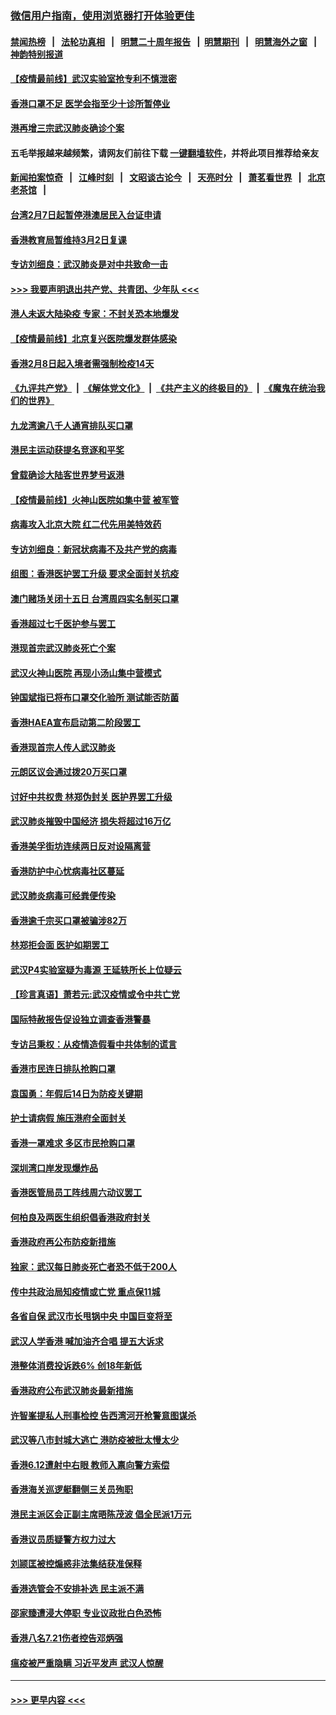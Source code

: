 ### [微信用户指南，使用浏览器打开体验更佳](https://github.com/gfw-breaker/banned-news1/blob/master/indexes/wechat-guide.md?t=0)
#### [禁闻热榜](热点新闻.md?t=0)  &nbsp;&nbsp;|&nbsp;&nbsp; [法轮功真相](https://github.com/gfw-breaker/truth/blob/master/README.md?t=0) &nbsp;&nbsp;|&nbsp;&nbsp; [明慧二十周年报告](https://github.com/gfw-breaker/mh-reports/blob/master/README.md?t=0) &nbsp;&nbsp;|&nbsp;&nbsp;[明慧期刊](https://github.com/gfw-breaker/mh-qikan) &nbsp;&nbsp;|&nbsp;&nbsp; [明慧海外之窗](https://github.com/gfw-breaker/mh-news/blob/master/README.md?t=0) &nbsp;&nbsp;|&nbsp;&nbsp; [神韵特别报道](https://github.com/gfw-breaker/mh-news/blob/master/shenyun.md?t=0)
#### [【疫情最前线】武汉实验室抢专利不慎泄密](../pages/nsc415/n11850310.md?t=02071144) 
#### [香港口罩不足 医学会指至少十诊所暂停业](../pages/nsc415/n11850301.md?t=02071144) 
#### [港再增三宗武汉肺炎确诊个案](../pages/nsc415/n11850328.md?t=02071144) 
#### 五毛举报越来越频繁，请网友们前往下载 [一键翻墙软件](https://github.com/gfw-breaker/ssr-accounts)，并将此项目推荐给亲友
#### [新闻拍案惊奇](https://github.com/gfw-breaker/banned-news1/blob/master/pages/link4.md) &nbsp;&nbsp;|&nbsp;&nbsp; [江峰时刻](https://github.com/gfw-breaker/banned-news1/blob/master/pages/link4.md) &nbsp;&nbsp;|&nbsp;&nbsp; [文昭谈古论今](https://github.com/gfw-breaker/banned-news1/blob/master/pages/link4.md) &nbsp;&nbsp;|&nbsp;&nbsp; [天亮时分](https://github.com/gfw-breaker/banned-news1/blob/master/pages/link4.md) &nbsp;&nbsp;|&nbsp;&nbsp; [萧茗看世界](https://github.com/gfw-breaker/banned-news1/blob/master/pages/link4.md) &nbsp;&nbsp;|&nbsp;&nbsp; [北京老茶馆](https://github.com/gfw-breaker/banned-news1/blob/master/pages/link4.md) &nbsp;&nbsp;|&nbsp;&nbsp; 
#### [台湾2月7日起暂停港澳居民入台证申请](../pages/nsc415/n11850304.md?t=02071144) 
#### [香港教育局暂维持3月2日复课](../pages/nsc415/n11850260.md?t=02071144) 
#### [专访刘细良：武汉肺炎是对中共致命一击](../pages/nsc415/n11849934.md?t=02071144) 
#### [>>> 我要声明退出共产党、共青团、少年队 <<<](https://github.com/begood0513/goodnews/blob/master/quit/letter.md) 
#### [港人未返大陆染疫 专家：不封关恐本地爆发](../pages/nsc415/n11848021.md?t=02071144) 
#### [【疫情最前线】北京复兴医院爆发群体感染](../pages/nsc415/n11847626.md?t=02071144) 
#### [香港2月8日起入境者需强制检疫14天](../pages/nsc415/n11847658.md?t=02071144) 
#### [《九评共产党》](https://github.com/begood0513/9ping.md/blob/master/README.md) &nbsp;|&nbsp; [《解体党文化》](../../../../jtdwh.md/blob/master/README.md)  &nbsp;|&nbsp; [《共产主义的终极目的》](../../../../gczydzjmd.md/blob/master/README.md) &nbsp;|&nbsp; [《魔鬼在统治我们的世界》](../../../../mgztzwmdsj.md/blob/master/README.md) 
#### [九龙湾逾八千人通宵排队买口罩](../pages/nsc415/n11847647.md?t=02071144) 
#### [港民主运动获提名竞逐和平奖](../pages/nsc415/n11847633.md?t=02071144) 
#### [曾载确诊大陆客世界梦号返港](../pages/nsc415/n11847608.md?t=02071144) 
#### [【疫情最前线】火神山医院如集中营 被军管](../pages/nsc415/n11847524.md?t=02071144) 
#### [病毒攻入北京大院 红二代先用美特效药](../pages/nsc415/n11847427.md?t=02071144) 
#### [专访刘细良：新冠状病毒不及共产党的病毒](../pages/nsc415/n11847164.md?t=02071144) 
#### [组图：香港医护罢工升级 要求全面封关抗疫](../pages/nsc415/n11844107.md?t=02071144) 
#### [澳门赌场关闭十五日 台湾周四实名制买口罩](../pages/nsc415/n11845083.md?t=02071144) 
#### [香港超过七千医护参与罢工](../pages/nsc415/n11845051.md?t=02071144) 
#### [港现首宗武汉肺炎死亡个案](../pages/nsc415/n11844998.md?t=02071144) 
#### [武汉火神山医院 再现小汤山集中营模式](../pages/nsc415/n11844763.md?t=02071144) 
#### [钟国斌指已将布口罩交化验所 测试能否防菌](../pages/nsc415/n11842783.md?t=02071144) 
#### [香港HAEA宣布启动第二阶段罢工](../pages/nsc415/n11842723.md?t=02071144) 
#### [香港现首宗人传人武汉肺炎](../pages/nsc415/n11842766.md?t=02071144) 
#### [元朗区议会通过拨20万买口罩](../pages/nsc415/n11842754.md?t=02071144) 
#### [讨好中共权贵 林郑伪封关 医护界罢工升级](../pages/nsc415/n11842359.md?t=02071144) 
#### [武汉肺炎摧毁中国经济 损失将超过16万亿](../pages/nsc415/n11839723.md?t=02071144) 
#### [香港美孚街坊连续两日反对设隔离营](../pages/nsc415/n11839962.md?t=02071144) 
#### [香港防护中心忧病毒社区蔓延](../pages/nsc415/n11839933.md?t=02071144) 
#### [武汉肺炎病毒可经粪便传染](../pages/nsc415/n11839939.md?t=02071144) 
#### [香港逾千宗买口罩被骗涉82万](../pages/nsc415/n11839914.md?t=02071144) 
#### [林郑拒会面 医护如期罢工](../pages/nsc415/n11839892.md?t=02071144) 
#### [武汉P4实验室疑为毒源 王延轶所长上位疑云](../pages/nsc415/n11835543.md?t=02071144) 
#### [【珍言真语】萧若元:武汉疫情或令中共亡党](../pages/nsc415/n11829394.md?t=02071144) 
#### [国际特赦报告促设独立调查香港警暴](../pages/nsc415/n11833845.md?t=02071144) 
#### [专访吕秉权：从疫情造假看中共体制的谎言](../pages/nsc415/n11833813.md?t=02071144) 
#### [香港市民连日排队抢购口罩](../pages/nsc415/n11833794.md?t=02071144) 
#### [袁国勇：年假后14日为防疫关键期](../pages/nsc415/n11831088.md?t=02071144) 
#### [护士请病假 施压港府全面封关](../pages/nsc415/n11831030.md?t=02071144) 
#### [香港一罩难求 多区市民抢购口罩](../pages/nsc415/n11831002.md?t=02071144) 
#### [深圳湾口岸发现爆炸品](../pages/nsc415/n11828802.md?t=02071144) 
#### [香港医管局员工阵线周六动议罢工](../pages/nsc415/n11828762.md?t=02071144) 
#### [何柏良及两医生组织倡香港政府封关](../pages/nsc415/n11828749.md?t=02071144) 
#### [香港政府再公布防疫新措施](../pages/nsc415/n11828716.md?t=02071144) 
#### [独家：武汉每日肺炎死亡者恐不低于200人](../pages/nsc415/n11828240.md?t=02071144) 
#### [传中共政治局知疫情或亡党 重点保11城](../pages/nsc415/n11828145.md?t=02071144) 
#### [各省自保 武汉市长甩锅中央 中国巨变将至](../pages/nsc415/n11828021.md?t=02071144) 
#### [武汉人学香港 喊加油齐合唱 提五大诉求](../pages/nsc415/n11827046.md?t=02071144) 
#### [港整体消费投诉跌6% 创18年新低](../pages/nsc415/n11817280.md?t=02071144) 
#### [香港政府公布武汉肺炎最新措施](../pages/nsc415/n11817152.md?t=02071144) 
#### [许智峯提私人刑事检控 告西湾河开枪警意图谋杀](../pages/nsc415/n11817132.md?t=02071144) 
#### [武汉等八市封城大逃亡 港防疫被批太慢太少](../pages/nsc415/n11817058.md?t=02071144) 
#### [香港6.12遭射中右眼 教师入禀向警方索偿](../pages/nsc415/n11814678.md?t=02071144) 
#### [香港海关巡逻艇翻侧三关员殉职](../pages/nsc415/n11814604.md?t=02071144) 
#### [港民主派区会正副主席晤陈茂波 倡全民派1万元](../pages/nsc415/n11814582.md?t=02071144) 
#### [香港议员质疑警方权力过大](../pages/nsc415/n11814560.md?t=02071144) 
#### [刘颕匡被控煽惑非法集结获准保释](../pages/nsc415/n11811727.md?t=02071144) 
#### [香港选管会不安排补选 民主派不满](../pages/nsc415/n11811691.md?t=02071144) 
#### [邵家臻遭浸大停职 专业议政批白色恐怖](../pages/nsc415/n11811670.md?t=02071144) 
#### [香港八名7.21伤者控告邓炳强](../pages/nsc415/n11811623.md?t=02071144) 
#### [瘟疫被严重隐瞒 习近平发声 武汉人惊醒](../pages/nsc415/n11811186.md?t=02071144) 

----
#### [ >>> 更早内容 <<< ](../indexes/nsc415-earlier.md)

